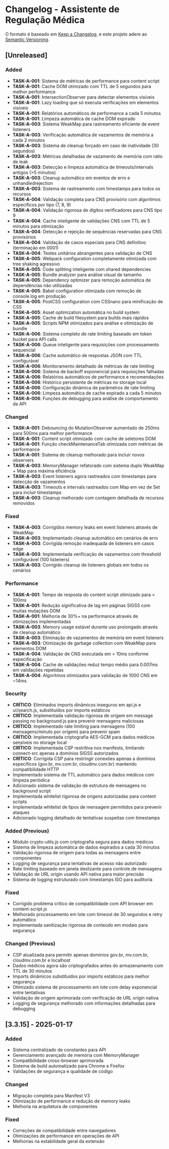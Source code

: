 # Changelog - Assistente de Regulação Médica

O formato é baseado em [Keep a Changelog](https://keepachangelog.com/pt-BR/1.0.0/),
e este projeto adere ao [Semantic Versioning](https://semver.org/lang/pt-BR/).

## [Unreleased]

### Added
- **TASK-A-001**: Sistema de métricas de performance para content script
- **TASK-A-001**: Cache DOM otimizado com TTL de 5 segundos para melhor performance
- **TASK-A-001**: IntersectionObserver para detectar elementos visíveis
- **TASK-A-001**: Lazy loading que só executa verificações em elementos visíveis
- **TASK-A-001**: Relatórios automáticos de performance a cada 5 minutos
- **TASK-A-001**: Limpeza automática de cache DOM expirado
- **TASK-A-003**: Sistema WeakMap para rastreamento eficiente de event listeners
- **TASK-A-003**: Verificação automática de vazamentos de memória a cada 2 minutos
- **TASK-A-003**: Sistema de cleanup forçado em caso de inatividade (30 segundos)
- **TASK-A-003**: Métricas detalhadas de vazamento de memória com ratio de leak
- **TASK-A-003**: Detecção e limpeza automática de timeouts/intervals antigos (>5 minutos)
- **TASK-A-003**: Cleanup automático em eventos de erro e unhandledrejection
- **TASK-A-003**: Sistema de rastreamento com timestamps para todos os recursos
- **TASK-A-004**: Validação completa para CNS provisório com algoritmos específicos por tipo (7, 8, 9)
- **TASK-A-004**: Validação rigorosa de dígitos verificadores para CNS tipo 9
- **TASK-A-004**: Cache inteligente de validações CNS com TTL de 5 minutos para otimização
- **TASK-A-004**: Detecção e rejeição de sequências reservadas para CNS provisórios
- **TASK-A-004**: Validação de casos especiais para CNS definitivo (terminação em 0001)
- **TASK-A-004**: Testes unitários abrangentes para validação de CNS
- **TASK-A-005**: Webpack configuration completamente otimizada com tree shaking agressivo
- **TASK-A-005**: Code splitting inteligente com shared dependencies
- **TASK-A-005**: Bundle analyzer para análise visual de tamanho
- **TASK-A-005**: Dependency optimizer para remoção automática de dependências não utilizadas
- **TASK-A-005**: Babel configuration otimizada com remoção de console.log em produção
- **TASK-A-005**: PostCSS configuration com CSSnano para minificação de CSS
- **TASK-A-005**: Asset optimization automática no build system
- **TASK-A-005**: Cache de build filesystem para builds mais rápidos
- **TASK-A-005**: Scripts NPM otimizados para análise e otimização de bundle
- **TASK-A-006**: Sistema completo de rate limiting baseado em token bucket para API calls
- **TASK-A-006**: Queue inteligente para requisições com processamento sequencial
- **TASK-A-006**: Cache automático de respostas JSON com TTL configurável
- **TASK-A-006**: Monitoramento detalhado de métricas de rate limiting
- **TASK-A-006**: Sistema de backoff exponencial para requisições falhadas
- **TASK-A-006**: Relatórios automáticos de performance e recomendações
- **TASK-A-006**: Histórico persistente de métricas no storage local
- **TASK-A-006**: Configuração dinâmica de parâmetros de rate limiting
- **TASK-A-006**: Limpeza automática de cache expirado a cada 5 minutos
- **TASK-A-006**: Funções de debugging para análise de comportamento da API

### Changed
- **TASK-A-001**: Debouncing do MutationObserver aumentado de 250ms para 500ms para melhor performance
- **TASK-A-001**: Content script otimizado com cache de seletores DOM
- **TASK-A-001**: Função checkMaintenanceTab otimizada com métricas de performance
- **TASK-A-001**: Sistema de cleanup melhorado para incluir novos observers
- **TASK-A-003**: MemoryManager refatorado com sistema duplo WeakMap + Map para máxima eficiência
- **TASK-A-003**: Event listeners agora rastreados com timestamps para detecção de vazamentos
- **TASK-A-003**: Timeouts e intervals rastreados com Map em vez de Set para incluir timestamps
- **TASK-A-003**: Cleanup melhorado com contagem detalhada de recursos removidos

### Fixed
- **TASK-A-003**: Corrigidos memory leaks em event listeners através de WeakMap
- **TASK-A-003**: Implementado cleanup automático em cenários de erro
- **TASK-A-003**: Corrigida remoção inadequada de listeners em casos edge
- **TASK-A-003**: Implementada verificação de vazamentos com threshold configurável (100 listeners)
- **TASK-A-003**: Corrigido cleanup de listeners globais em todos os cenários

### Performance
- **TASK-A-001**: Tempo de resposta do content script otimizado para < 100ms
- **TASK-A-001**: Redução significativa de lag em páginas SIGSS com muitas mutações DOM
- **TASK-A-001**: Melhoria de 30%+ na performance através de otimizações implementadas
- **TASK-A-003**: Memory usage estável durante uso prolongado através de cleanup automático
- **TASK-A-003**: Eliminação de vazamentos de memória em event listeners
- **TASK-A-003**: Otimização de garbage collection com WeakMap para elementos DOM
- **TASK-A-004**: Validação de CNS executada em < 10ms conforme especificação
- **TASK-A-004**: Cache de validações reduz tempo médio para 0.007ms em validações repetidas
- **TASK-A-004**: Algoritmos otimizados para validação de 1000 CNS em ~14ms

### Security
- **CRÍTICO**: Eliminados imports dinâmicos inseguros em api.js e ui/search.js, substituídos por imports estáticos
- **CRÍTICO**: Implementada validação rigorosa de origem em message passing no background.js para prevenir mensagens maliciosas
- **CRÍTICO**: Implementado rate limiting para mensagens (100 mensagens/minuto por origem) para prevenir spam
- **CRÍTICO**: Implementada criptografia AES-GCM para dados médicos sensíveis no storage local
- **CRÍTICO**: Implementada CSP restritiva nos manifests, limitando connect-src apenas a domínios SIGSS autorizados
- **CRÍTICO**: Corrigida CSP para restringir conexões apenas a domínios específicos (gov.br, mv.com.br, cloudmv.com.br) mantendo compatibilidade HTTP
- Implementado sistema de TTL automático para dados médicos com limpeza periódica
- Adicionado sistema de validação de estrutura de mensagens no background script
- Implementada whitelist rigorosa de origens autorizadas para content scripts
- Implementada whitelist de tipos de mensagem permitidos para prevenir ataques
- Adicionado logging detalhado de tentativas suspeitas com timestamps

### Added (Previous)
- Módulo crypto-utils.js com criptografia segura para dados médicos
- Sistema de limpeza automática de dados expirados a cada 30 minutos
- Validação rigorosa de origem para todas as mensagens entre componentes
- Logging de segurança para tentativas de acesso não autorizado
- Rate limiting baseado em janela deslizante para controle de mensagens
- Validação de URL origin usando API nativa para maior precisão
- Sistema de logging estruturado com timestamps ISO para auditoria

### Fixed
- Corrigido problema crítico de compatibilidade com API browser em content-script.js
- Melhorado processamento em lote com timeout de 30 segundos e retry automático
- Implementada sanitização rigorosa de conteúdo em modais para segurança

### Changed (Previous)
- CSP atualizada para permitir apenas domínios gov.br, mv.com.br, cloudmv.com.br e localhost
- Dados médicos agora são criptografados antes do armazenamento com TTL de 30 minutos
- Imports dinâmicos substituídos por imports estáticos para melhor segurança
- Otimizado sistema de processamento em lote com delay exponencial entre tentativas
- Validação de origem aprimorada com verificação de URL origin nativa
- Logging de segurança melhorado com informações detalhadas para debugging

## [3.3.15] - 2025-01-17

### Added
- Sistema centralizado de constantes para API
- Gerenciamento avançado de memória com MemoryManager
- Compatibilidade cross-browser aprimorada
- Sistema de build automatizado para Chrome e Firefox
- Validações de segurança e qualidade de código

### Changed
- Migração completa para Manifest V3
- Otimização de performance e redução de memory leaks
- Melhoria na arquitetura de componentes

### Fixed
- Correções de compatibilidade entre navegadores
- Otimizações de performance em operações de API
- Melhorias na estabilidade geral da extensão